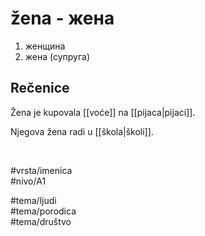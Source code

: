 # žena - жена

1. женщина  
2. жена (супруга)

## Rečenice

Žena je kupovala [[voće]] na [[pijaca|pijaci]].  

Njegova žena radi u [[škola|školi]].  

<br>

#vrsta/imenica  
#nivo/A1  

#tema/ljudi  
#tema/porodica  
#tema/društvo
